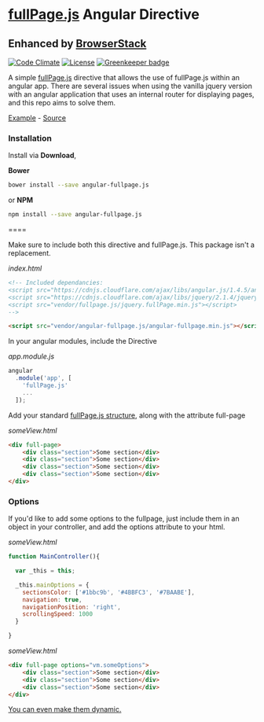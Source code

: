 [fullPage.js](https://github.com/alvarotrigo/fullPage.js) Angular Directive
====

## Enhanced by [BrowserStack](http://browserstack.com/)

[![Code Climate](https://codeclimate.com/github/hellsan631/angular-fullPage.js/badges/gpa.svg)](https://codeclimate.com/github/hellsan631/angular-fullPage.js)
[![License](http://img.shields.io/badge/License-MIT-blue.svg)](http://opensource.org/licenses/MIT) [![Greenkeeper badge](https://badges.greenkeeper.io/hellsan631/angular-fullpage.js.svg)](https://greenkeeper.io/)


A simple [fullPage.js](https://github.com/alvarotrigo/fullPage.js) directive that allows
the use of fullPage.js within an angular app. There are several issues when using the vanilla jquery
version with an angular application that uses an internal router for displaying pages, and this repo
aims to solve them.

[Example](http://hellsan631.github.io/angular-fullpage.js/) - [Source](https://github.com/hellsan631/angular-fullpage.js/tree/gh-pages)

### Installation

Install via __Download__,

__Bower__
```bash
bower install --save angular-fullpage.js
```

or __NPM__
```bash
npm install --save angular-fullpage.js
```

====

Make sure to include both this directive and fullPage.js. This package isn't a replacement.

_index.html_
```html
<!-- Included dependancies:
<script src="https://cdnjs.cloudflare.com/ajax/libs/angular.js/1.4.5/angular.min.js"></script>
<script src="https://cdnjs.cloudflare.com/ajax/libs/jquery/2.1.4/jquery.min.js"></script>
<script src="vendor/fullpage.js/jquery.fullPage.min.js"></script>
-->

<script src="vendor/angular-fullpage.js/angular-fullpage.min.js"></script>
```

In your angular modules, include the Directive

_app.module.js_
```js
angular
  .module('app', [
    'fullPage.js'
    ...
  ]);
```

Add your standard [fullPage.js structure](https://github.com/alvarotrigo/fullPage.js/#required-html-structure),
along with the attribute full-page

_someView.html_
```html
<div full-page>
    <div class="section">Some section</div>
    <div class="section">Some section</div>
    <div class="section">Some section</div>
    <div class="section">Some section</div>
</div>
```

### Options

If you'd like to add some options to the fullpage, just include them in an object in your controller, and add the options attribute to your html.

_someView.html_
```js
function MainController(){

  var _this = this;

  _this.mainOptions = {
    sectionsColor: ['#1bbc9b', '#4BBFC3', '#7BAABE'],
    navigation: true,
    navigationPosition: 'right',
    scrollingSpeed: 1000
  }

}
```

_someView.html_
```html
<div full-page options="vm.someOptions">
    <div class="section">Some section</div>
    <div class="section">Some section</div>
    <div class="section">Some section</div>
</div>
```

[You can even make them dynamic.](http://hellsan631.github.io/angular-fullpage.js/#/dynamic)
